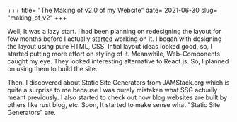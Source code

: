 +++
title= "The Making of v2.0 of my Website"
date= 2021-06-30
slug= "making_of_v2"
+++

Well, It was a lazy start. I had been planning on redesigning the layout for few months before I actually [started](https://github.com/U-C-S/u-c-s.github.io/commit/3df7524aabdce0d97ae426079af9d3e8cba8fa3a) working on it. I began with designing the layout using pure HTML, CSS. Intial layout ideas looked good, so, I started putting more effort on styling of it. Meanwhile, Web-Components caught my eye. They looked interesting alternative to React.js. So, I planned on using them to build the site.

Then, I discovered about Static Site Generators from JAMStack.org which is quite a surprise to me because I was purely mistaken what SSG actually meant previously. I also started to check out how blog websites are built by others like rust blog, etc. Soon, It started to make sense what "Static Site Generators" are.